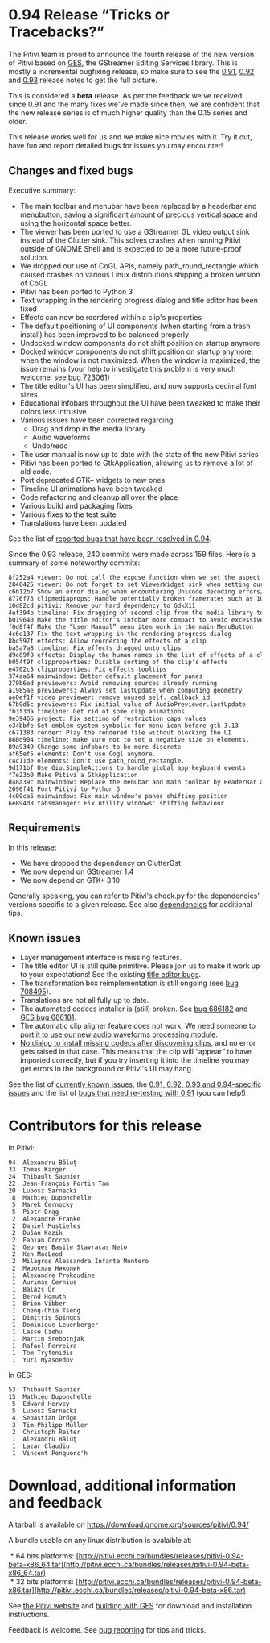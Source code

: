 # 0.94 Release “Tricks or Tracebacks?”

The Pitivi team is proud to announce the fourth release of the new
version of Pitivi based on [GES](GES.md), the GStreamer Editing
Services library. This is mostly a incremental bugfixing release, so
make sure to see the [0.91](releases/0.91.md), [0.92](releases/0.92.md)
and [0.93](releases/0.93.md) release notes to get the full picture.

This is considered a **beta** release. As per the feedback we've
received since 0.91 and the many fixes we've made since then, we are
confident that the new release series is of much higher quality than the
0.15 series and older.

This release works well for us and we make nice movies with it. Try it
out, have fun and report detailed bugs for issues you may encounter!

## Changes and fixed bugs

Executive summary:

-   The main toolbar and menubar have been replaced by a headerbar and
    menubutton, saving a significant amount of precious vertical space
    and using the horizontal space better.
-   The viewer has been ported to use a GStreamer GL video output sink
    instead of the Clutter sink. This solves crashes when running Pitivi
    outside of GNOME Shell and is expected to be a more future-proof
    solution.
-   We dropped our use of CoGL APIs, namely path\_round\_rectangle which
    caused crashes on various Linux distributions shipping a broken
    version of CoGL
-   Pitivi has been ported to Python 3
-   Text wrapping in the rendering progress dialog and title editor has
    been fixed
-   Effects can now be reordered within a clip's properties
-   The default positioning of UI components (when starting from a fresh
    install) has been improved to be balanced properly
-   Undocked window components do not shift position on startup anymore
-   Docked window components do not shift position on startup anymore,
    when the window is not maximized. When the window is maximized, the
    issue remains (your help to investigate this problem is very much
    welcome, see [bug
    723061](https://bugzilla.gnome.org/show_bug.cgi?id=723061))
-   The title editor's UI has been simplified, and now supports decimal
    font sizes
-   Educational infobars throughout the UI have been tweaked to make
    their colors less intrusive
-   Various issues have been corrected regarding:
    -   Drag and drop in the media library
    -   Audio waveforms
    -   Undo/redo
-   The user manual is now up to date with the state of the new Pitivi
    series
-   Pitivi has been ported to GtkApplication, allowing us to remove a
    lot of old code.
-   Port deprecated GTK+ widgets to new ones
-   Timeline UI animations have been tweaked
-   Code refactoring and cleanup all over the place
-   Various build and packaging fixes
-   Various fixes to the test suite
-   Translations have been updated

See the list of [reported bugs that have been resolved in
0.94](https://bugzilla.gnome.org/buglist.cgi?product=pitivi;target_milestone=0.94).

Since the 0.93 release, 240 commits were made across 159 files. Here is
a summary of some noteworthy commits:

```
8f252a4 viewer: Do not call the expose function when we set the aspect ratio
2846425 viewer: Do not forget to set ViewerWidget sink when setting our pipeline
c6b12b7 Show an error dialog when encountering Unicode decoding errors/broken locales
8776f73 clipmediaprops: Handle potentially broken framerates such as 1000 fps
10d82cd pitivi: Remove our hard dependency to GdkX11
4ef394b timeline: Fix dragging of second clip from the media library to the timeline
b019640 Make the title editor's infobar more compact to avoid excessive wrapping
f0d8f4f Make the “User Manual” menu item work in the main MenuButton
4c6e137 Fix the text wrapping in the rendering progress dialog
8bc597f effects: Allow reordering the effects of a clip
ba5a7a8 timeline: Fix effects dragged onto clips
d9e89f8 effects: Display the human names in the list of effects of a clip
b054f9f clipproperties: Disable sorting of the clip's effects
e4702c5 clipproperties: Fix effects tooltips
374aa64 mainwindow: Better default placement for panes
279b6ed previewers: Avoid removing sources already running
a1985ae previewers: Always set lastUpdate when computing geometry
ae0ef1f video previewer: remove unused self._callback_id
67b9d5c previewers: Fix initial value of AudioPreviewer.lastUpdate
fb3f3da timeline: Get rid of some clip animations
9e39466 project: Fix setting of restriction caps values
e34bbfe Set emblem-system-symbolic for menu icon before gtk 3.13
c671383 render: Play the rendered file without blocking the UI
860d904 timeline: make sure not to set a negative size on elements.
89a9349 Change some infobars to be more discrete
af65ef5 elements: Don't use Cogl anymore.
c4c11de elements: Don't use path_round_rectangle.
9d171bf Use Gio.SimpleActions to handle global app keyboard events
f7e23b0 Make Pitivi a GtkApplication
d48a39c mainwindow: Replace the menubar and main toolbar by HeaderBar and MenuButton
2696f41 Port Pitivi to Python 3
4c09ca6 mainwindow: Fix main window's panes shifting position
6e894d8 tabsmanager: Fix utility windows' shifting behaviour
```

## Requirements

In this release:

-   We have dropped the dependency on ClutterGst
-   We now depend on GStreamer 1.4
-   We now depend on GTK+ 3.10

Generally speaking, you can refer to Pitivi's check.py for the
dependencies' versions specific to a given release. See also
[dependencies](attic/Dependencies.md) for additional tips.

## Known issues

-   Layer management interface is missing features.
-   The title editor UI is still quite primitive. Please join us to make
    it work up to your expectations! See the existing [title editor
    bugs](https://bugzilla.gnome.org/buglist.cgi?product=pitivi&bug_status=UNCONFIRMED&bug_status=NEW&bug_status=ASSIGNED&bug_status=REOPENED&component=Title%20editor).
-   The transformation box reimplementation is still ongoing (see [bug
    708495](https://bugzilla.gnome.org/show_bug.cgi?id=708495)).
-   Translations are not all fully up to date.
-   The automated codecs installer is (still) broken. See [bug
    686182](https://bugzilla.gnome.org/show_bug.cgi?id=686182) and [GES
    bug 686181](https://bugzilla.gnome.org/show_bug.cgi?id=686181).
-   The automatic clip aligner feature does not work. We need someone to
    [port it to use our new audio waveforms processing
    module](https://bugzilla.gnome.org/show_bug.cgi?id=708401).
-   [No dialog to install missing codecs after discovering
    clips](https://bugzilla.gnome.org/show_bug.cgi?id=686182), and no
    error gets raised in that case. This means that the clip will
    “appear” to have imported correctly, but if you try inserting it
    into the timeline you may get errors in the background or Pitivi's
    UI may hang.

See the list of [currently known
issues](https://bugzilla.gnome.org/buglist.cgi?query_format=advanced;bug_severity=blocker;bug_severity=critical;bug_severity=major;bug_severity=normal;bug_severity=minor;bug_severity=trivial;bug_status=NEW;bug_status=ASSIGNED;bug_status=REOPENED;product=pitivi),
the [0.91, 0.92, 0.93 and 0.94-specific
issues](https://bugzilla.gnome.org/buglist.cgi?query_format=advanced&version=0.91&version=0.92&version=0.93&version=0.94&resolution=---&product=pitivi)
and the list of [bugs that need re-testing with
0.91](https://bugzilla.gnome.org/buglist.cgi?query_format=advanced;bug_status=NEEDINFO;target_milestone=0.91;product=pitivi)
(you can help!)

# Contributors for this release

In Pitivi:

```
94  Alexandru Băluț
33  Tomas Karger
24  Thibault Saunier
22  Jean-François Fortin Tam
20  Lubosz Sarnecki
 8  Mathieu Duponchelle
 5  Marek Černocký
 5  Piotr Drąg
 2  Alexandre Franke
 2  Daniel Mustieles
 2  Dušan Kazik
 2  Fabian Orccon
 2  Georges Basile Stavracas Neto
 2  Ken MacLeod
 2  Milagros Alessandra Infante Montero
 2  Мирослав Николић
 1  Alexandre Prokoudine
 1  Aurimas Černius
 1  Balázs Úr
 1  Bernd Homuth
 1  Brion Vibber
 1  Cheng-Chia Tseng
 1  Dimitris Spingos
 1  Dominique Leuenberger
 1  Lasse Liehu
 1  Martin Srebotnjak
 1  Rafael Ferreira
 1  Tom Tryfonidis
 1  Yuri Myasoedov
```

In GES:

```
53  Thibault Saunier
15  Mathieu Duponchelle
 5  Edward Hervey
 5  Lubosz Sarnecki
 4  Sebastian Dröge
 3  Tim-Philipp Müller
 2  Christoph Reiter
 1  Alexandru Băluț
 1  Lazar Claudiu
 1  Vincent Penquerc'h
```

# Download, additional information and feedback

A tarball is available on
<https://download.gnome.org/sources/pitivi/0.94/>

A bundle usable on any linux distribution is avalaible at:

 * 64 bits platforms: [http://pitivi.ecchi.ca/bundles/releases/pitivi-0.94-beta-x86_64.tar](http://pitivi.ecchi.ca/bundles/releases/pitivi-0.94-beta-x86_64.tar)
 * 32 bits platforms: [http://pitivi.ecchi.ca/bundles/releases/pitivi-0.94-beta-x86.tar](http://pitivi.ecchi.ca/bundles/releases/pitivi-0.94-beta-x86.tar)

See [the Pitivi website](http://www.pitivi.org) and [building with
GES](attic/building_with_ges.md) for download and installation
instructions.

Feedback is welcome. See [bug reporting](Bug_reporting.md) for
tips and tricks.

